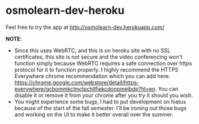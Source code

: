 # osmolearn-dev-heroku

Feel free to try the app at http://osmolearn-dev.herokuapp.com/

<b>NOTE</b>: 

- Since this uses WebRTC, and this is on heroku site with no SSL certificates, this site is not secure and the video conferencing won't function simply because WebRTC requires a safe connection over https protocol for it to function properly. I highly recommend the HTTPS Everywhere chrome recommendation which you can add here: https://chrome.google.com/webstore/detail/https-everywhere/gcbommkclmclpchllfjekcdonpmejbdp?hl=en. You can disable it or remove it from your chrome after you try it should you wish.
- You might experience some bugs, I had to put development on hiatus because of the start of the fall semester. I'll be ironing out those bugs and working on the UI to make it better overall over the summer.
